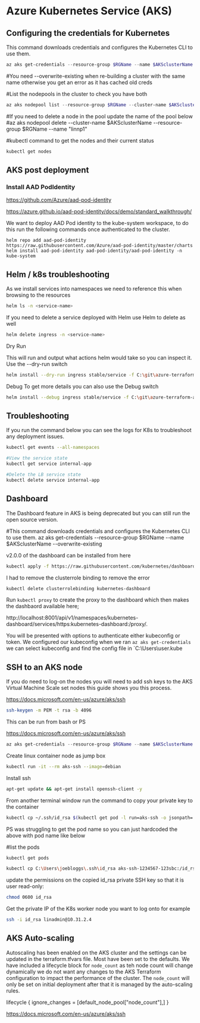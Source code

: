 # Azure Kubernetes Service (AKS) 

## Configuring the credentials for Kubernetes

This command downloads credentials and configures the Kubernetes CLI to use them.
```PowerShell
az aks get-credentials --resource-group $RGName --name $AKSclusterName --overwrite-existing
```
#You need --overwrite-existing when re-building a cluster with the same name otherwise you get an error as it has cached old creds

#List the nodepools in the cluster to check you have both
```PowerShell
az aks nodepool list --resource-group $RGName --cluster-name $AKSclusterName 
```
#If you need to delete a node in the pool update the name of the pool below
#az aks nodepool delete  --cluster-name $AKSclusterName  --resource-group $RGName --name "linnp1"

#kubectl command to get the nodes and their current status
```BASH
kubectl get nodes
```

## AKS post deployment 

### Install AAD PodIdentity

https://github.com/Azure/aad-pod-identity 

https://azure.github.io/aad-pod-identity/docs/demo/standard_walkthrough/ 

We want to deploy AAD Pod identity to the kube-system workspace, to do this run the following commands once authenticated to the cluster.

```helm repo add aad-pod-identity https://raw.githubusercontent.com/Azure/aad-pod-identity/master/charts```
```helm install aad-pod-identity aad-pod-identity/aad-pod-identity -n kube-system```

## Helm / k8s troubleshooting

As we install services into namespaces we need to reference this when browsing to the resources
```Bash
helm ls -n <service-name> 
```
If you need to delete a service deployed with Helm use Helm to delete as well
```Bash
helm delete ingress -n <service-name>  
```
Dry Run

This will run and output what actions helm would take so you can inspect it. Use the --dry-run switch
```Bash
helm install --dry-run ingress stable/service -f C:\git\azure-terraform-application\aks\scripts\azure-internal-lb.yaml -n service
```
Debug
To get more details you can also use the Debug switch 
```Bash
helm install --debug ingress stable/service -f C:\git\azure-terraform-application\aks\scripts\azure-internal-lb.yaml -n service
```


## Troubleshooting 

If you run the command below you can see the logs for K8s to troubleshoot any deployment issues.

```Bash
kubectl get events --all-namespaces
```


```PowerShell
#View the service state
kubectl get service internal-app
```

```PowerShell
#Delete the LB service state
kubectl delete service internal-app
```

## Dashboard
The Dashboard feature in AKS is being deprecated but you can still run the open source version.

#This command downloads credentials and configures the Kubernetes CLI to use them.
az aks get-credentials --resource-group $RGName --name $AKSclusterName --overwrite-existing

v2.0.0 of the dashboard can be installed from here
```BASH
kubectl apply -f https://raw.githubusercontent.com/kubernetes/dashboard/v2.0.0/aio/deploy/recommended.yaml
```

I had to remove the clusterrole binding to remove the error
```BASH
kubectl delete clusterrolebinding kubernetes-dashboard
```
Run `kubectl proxy` to create the proxy to the dashboard which then makes the dashbaord available here;

http://localhost:8001/api/v1/namespaces/kubernetes-dashboard/services/https:kubernetes-dashboard:/proxy/.

You will be presented with options to authenticate either kubeconfig or token.  We configured our kubeconfig when we ran `az aks get-credentials` we can select kubeconfig and find the config file in  `C:\Users\user\.kube

## SSH to an AKS node

If you do need to log-on the nodes you will need to add ssh keys to the AKS Virtual Machine Scale set nodes this guide shows you this process.

https://docs.microsoft.com/en-us/azure/aks/ssh 

```BASH
ssh-keygen -m PEM -t rsa -b 4096
```
This can be run from bash or PS

https://docs.microsoft.com/en-us/azure/aks/ssh

```PowerShell
az aks get-credentials --resource-group $RGName --name $AKSclusterName --overwrite-existing1
```
Create linux container node as jump box
```BASH
kubectl run -it --rm aks-ssh --image=debian
```
Install ssh 
```BASH
apt-get update && apt-get install openssh-client -y
```

From another terminal window run the command to copy your private key to the container 
```BASH
kubectl cp ~/.ssh/id_rsa $(kubectl get pod -l run=aks-ssh -o jsonpath='{.items[0].metadata.name}'):/id_rsa
```
PS was struggling to get the pod name so you can just hardcoded the above with pod name like below

#list the pods
```BASH
kubectl get pods
```

```BASH
kubectl cp C:\Users\joebloggs\.ssh\id_rsa aks-ssh-1234567-123sbc:/id_rsa
```

update the permissions on the copied id_rsa private SSH key so that it is user read-only:
```BASH
chmod 0600 id_rsa
```
Get the private IP of the K8s worker node you want to log onto for example
```BASH
ssh -i id_rsa linadmin@10.31.2.4
```

## AKS Auto-scaling 

Autoscaling has been enabled on the AKS cluster and the settings can be updated in the terraform.tfvars file.  Most have been set to the defaults.  We have included a lifecycle block for `node_count` as teh node count will change dynamically we do not want any changes to the AKS Terraform configuration to impact the performance of the cluster.  The `node_count` will only be set on initial deployment after that it is managed by the auto-scaling rules.

lifecycle {
          ignore_changes = [default_node_pool["node_count"],]
  }

https://docs.microsoft.com/en-us/azure/aks/ssh


